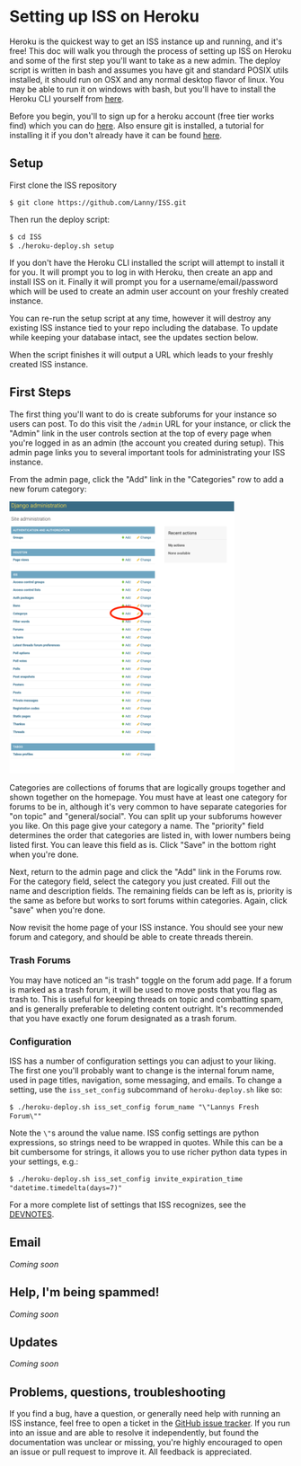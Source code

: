 # Setting up ISS on Heroku

Heroku is the quickest way to get an ISS instance up and running, and it's free! This doc will walk you through the process of setting up ISS on Heroku and some of the first step you'll want to take as a new admin. The deploy script is written in bash and assumes you have git and standard POSIX utils installed, it should run on OSX and any normal desktop flavor of linux. You may be able to run it on windows with bash, but you'll have to install the Heroku CLI yourself from [here](https://devcenter.heroku.com/articles/heroku-cli).

Before you begin, you'll to sign up for a heroku account (free tier works find) which you can do [here](https://signup.heroku.com/). Also ensure git is installed, a tutorial for installing it if you don't already have it can be found [here](https://www.atlassian.com/git/tutorials/install-git).

## Setup

First clone the ISS repository

```
$ git clone https://github.com/Lanny/ISS.git
```

Then run the deploy script:

```
$ cd ISS
$ ./heroku-deploy.sh setup
```

If you don't have the Heroku CLI installed the script will attempt to install it for you. It will prompt you to log in with Heroku, then create an app and install ISS on it. Finally it will prompt you for a username/email/password which will be used to create an admin user account on your freshly created instance.

You can re-run the setup script at any time, however it will destroy any existing ISS instance tied to your repo including the database. To update while keeping your database intact, see the updates section below.

When the script finishes it will output a URL which leads to your freshly created ISS instance.

## First Steps

The first thing you'll want to do is create subforums for your instance so users can post. To do this visit the `/admin` URL for your instance, or click the "Admin" link in the user controls section at the top of every page when you're logged in as an admin (the account you created during setup). This admin page links you to several important tools for administrating your ISS instance.

From the admin page, click the "Add" link in the "Categories" row to add a new forum category:

<img alt="image of add category" src="../docs/img/admin-categories-highlighted.png" width=400 />

Categories are collections of forums that are logically groups together and shown together on the homepage. You must have at least one category for forums to be in, although it's very common to have separate categories for "on topic" and "general/social". You can split up your subforums however you like. On this page give your category a name. The "priority" field determines the order that categories are listed in, with lower numbers being listed first. You can leave this field as is. Click "Save" in the bottom right when you're done.

Next, return to the admin page and click the "Add" link in the Forums row. For the category field, select the category you just created. Fill out the name and description fields. The remaining fields can be left as is, priority is the same as before but works to sort forums within categories. Again, click "save" when you're done.

Now revisit the home page of your ISS instance. You should see your new forum and category, and should be able to create threads therein.

### Trash Forums

You may have noticed an "is trash" toggle on the forum add page. If a forum is marked as a trash forum, it will be used to move posts that you flag as trash to. This is useful for keeping threads on topic and combatting spam, and is generally preferable to deleting content outright. It's recommended that you have exactly one forum designated as a trash forum.

### Configuration

ISS has a number of configuration settings you can adjust to your liking. The first one you'll probably want to change is the internal forum name, used in page titles, navigation, some messaging, and emails. To change a setting, use the `iss_set_config` subcommand of `heroku-deploy.sh` like so:

```
$ ./heroku-deploy.sh iss_set_config forum_name "\"Lannys Fresh Forum\""
```

Note the `\"`s around the value name. ISS config settings are python expressions, so strings need to be wrapped in quotes. While this can be a bit cumbersome for strings, it allows you to use richer python data types in your settings, e.g.:

```
$ ./heroku-deploy.sh iss_set_config invite_expiration_time "datetime.timedelta(days=7)"
```

For a more complete list of settings that ISS recognizes, see the [DEVNOTES](../docs/DEVNOTES.md).

## Email

_Coming soon_

## Help, I'm being spammed!

_Coming soon_


## Updates

_Coming soon_

## Problems, questions, troubleshooting

If you find a bug, have a question, or generally need help with running an ISS instance, feel free to open a ticket in the [GitHub issue tracker](https://github.com/Lanny/ISS/issues). If you run into an issue and are able to resolve it independently, but found the documentation was unclear or missing, you're highly encouraged to open an issue or pull request to improve it. All feedback is appreciated.

